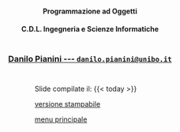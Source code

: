 <div style="text-align: center; margin-bottom: 3em">

#### Programmazione ad Oggetti
#### C.D.L. Ingegneria e Scienze Informatiche

</div>

<div style="text-align: center; margin-bottom: 3em">

### [Danilo Pianini --- `danilo.pianini@unibo.it`](mailto:danilo.pianini@unibo.it)

<!-- ### [Roberto Casadei --- `roby.casadei@unibo.it`](mailto:roby.casadei@unibo.it) -->

</div>


<div style="text-align: left; margin-left: 10em">

Slide compilate il: {{< today >}}

[<i class="fa fa-print" aria-hidden="true"></i> versione stampabile](?print-pdf&pdfSeparateFragments=false)

[<i class="fa fa-undo" aria-hidden="true"></i> menu principale](..)

</div>
